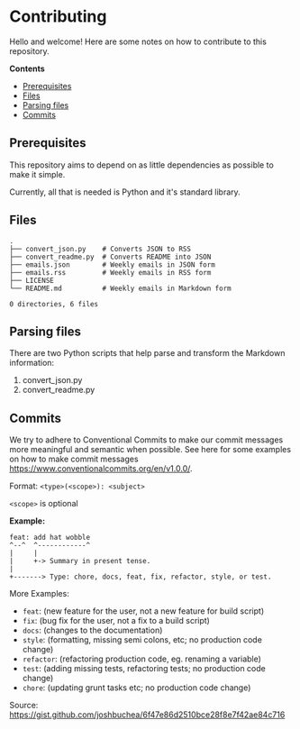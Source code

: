 # Contributing

Hello and welcome! Here are some notes on how to contribute to this repository.

**Contents**

- [Prerequisites](#prerequisites)
- [Files](#files)
- [Parsing files](#parsing-files)
- [Commits](#commits)

## Prerequisites

This repository aims to depend on as little dependencies as possible to make it simple.

Currently, all that is needed is Python and it's standard library.

## Files

```
.
├── convert_json.py    # Converts JSON to RSS
├── convert_readme.py  # Converts README into JSON
├── emails.json        # Weekly emails in JSON form
├── emails.rss         # Weekly emails in RSS form
├── LICENSE
└── README.md          # Weekly emails in Markdown form

0 directories, 6 files
```

## Parsing files

There are two Python scripts that help parse and transform the Markdown information:

1. convert_json.py
2. convert_readme.py

## Commits

We try to adhere to Conventional Commits to make our commit messages more meaningful and semantic when possible. See here for some examples on how to make commit messages https://www.conventionalcommits.org/en/v1.0.0/.

Format: `<type>(<scope>): <subject>`

`<scope>` is optional

**Example:**

```
feat: add hat wobble
^--^  ^------------^
|     |
|     +-> Summary in present tense.
|
+-------> Type: chore, docs, feat, fix, refactor, style, or test.
```

More Examples:

- `feat`: (new feature for the user, not a new feature for build script)
- `fix`: (bug fix for the user, not a fix to a build script)
- `docs`: (changes to the documentation)
- `style`: (formatting, missing semi colons, etc; no production code change)
- `refactor`: (refactoring production code, eg. renaming a variable)
- `test`: (adding missing tests, refactoring tests; no production code change)
- `chore`: (updating grunt tasks etc; no production code change)

Source: https://gist.github.com/joshbuchea/6f47e86d2510bce28f8e7f42ae84c716

